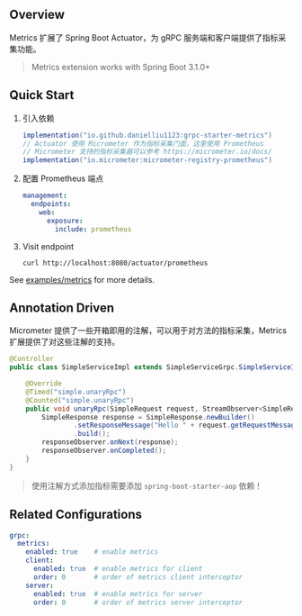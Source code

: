 ## Overview

Metrics 扩展了 Spring Boot Actuator，为 gRPC 服务端和客户端提供了指标采集功能。

> Metrics extension works with Spring Boot 3.1.0+

## Quick Start

1. 引入依赖

    ```groovy
    implementation("io.github.danielliu1123:grpc-starter-metrics")
    // Actuator 使用 Micrometer 作为指标采集门面，这里使用 Prometheus
    // Micrometer 支持的指标采集器可以参考 https://micrometer.io/docs/
    implementation("io.micrometer:micrometer-registry-prometheus")
    ```

2. 配置 Prometheus 端点

    ```yaml
    management:
      endpoints:
        web:
          exposure:
            include: prometheus
    ```

3. Visit endpoint

    ```shell
    curl http://localhost:8080/actuator/prometheus
    ```

See [examples/metrics](https://github.com/DanielLiu1123/grpc-starter/tree/main/examples/metrics) for more details.

## Annotation Driven

Micrometer 提供了一些开箱即用的注解，可以用于对方法的指标采集，Metrics 扩展提供了对这些注解的支持。

```java
@Controller
public class SimpleServiceImpl extends SimpleServiceGrpc.SimpleServiceImplBase {

    @Override
    @Timed("simple.unaryRpc")
    @Counted("simple.unaryRpc")
    public void unaryRpc(SimpleRequest request, StreamObserver<SimpleResponse> responseObserver) {
        SimpleResponse response = SimpleResponse.newBuilder()
                .setResponseMessage("Hello " + request.getRequestMessage())
                .build();
        responseObserver.onNext(response);
        responseObserver.onCompleted();
    }
}
```

> 使用注解方式添加指标需要添加 `spring-boot-starter-aop` 依赖！

## Related Configurations

```yaml
grpc:
  metrics:
    enabled: true    # enable metrics
    client:
      enabled: true  # enable metrics for client
      order: 0       # order of metrics client interceptor
    server:
      enabled: true  # enable metrics for server
      order: 0       # order of metrics server interceptor
```
